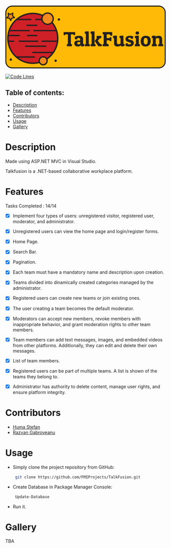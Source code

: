 ![TalkFusion](Resources/Logo.png)

[![Code Lines](https://hitsofcode.com/github/fmiprojects/talkfusion?branch=main&label=Code-Lines)](https://hitsofcode.com/github/fmiprojects/talkfusion/view?branch=main&label=Code-Lines)

## **Table of contents:**
- [Description](#description)
- [Features](#features)
- [Contributors](#contributors)
- [Usage](#usage)
- [Gallery](#gallery)

# Description
Made using ASP.NET MVC in Visual Studio.

Talkfusion is a .NET-based collaborative workplace platform.

# Features

Tasks Completed : 14/14

- [X] Implement four types of users: unregistered visitor, registered user, moderator, and administrator.
  
- [X] Unregistered users can view the home page and login/register forms.
  
- [X] Home Page.

- [X] Search Bar.
  
- [X] Pagination.

- [X] Each team must have a mandatory name and description upon creation.
  
- [X] Teams divided into dinamically created categories managed by the administrator.
  
- [X] Registered users can create new teams or join existing ones.
  
- [X] The user creating a team becomes the default moderator.

- [X] Moderators can accept new members, revoke members with inappropriate behavior, and grant moderation rights to other team members. 

- [X] Team members can add text messages, images, and embedded videos from other platforms. Additionally, they can edit and delete their own messages. 

- [X] List of team members.

- [X] Registered users can be part of multiple teams. A list is shown of the teams they belong to.

- [X] Administrator has authority to delete content, manage user rights, and ensure platform integrity.

# Contributors
- [Huma Stefan](https://github.com/Steven23X)
- [Razvan Gabroveanu](https://github.com/GabroveanuRazvan)

# Usage
- Simply clone the project repository from GitHub:
  
   ```bash
    git clone https://github.com/FMIProjects/TalkFusion.git
   ```
- Create Database in Package Manager Console:
   ```bash
    Update-Database
   ```
- Run it.

# Gallery
TBA
